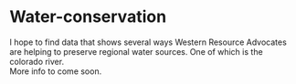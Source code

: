 # Water-conservation  
I hope to find data that shows several ways Western Resource Advocates are helping to preserve regional water sources. 
One of which is the colorado river.  
More info to come soon.
